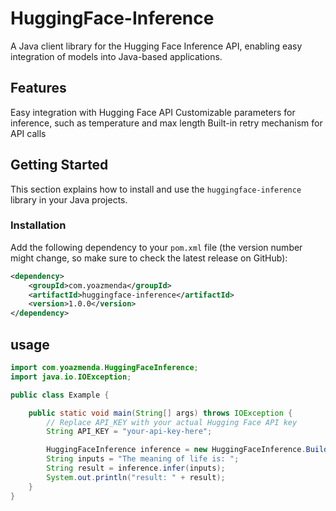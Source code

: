 # HuggingFace-Inference

A Java client library for the Hugging Face Inference API, enabling easy integration of models into Java-based applications.

## Features
Easy integration with Hugging Face API
Customizable parameters for inference, such as temperature and max length
Built-in retry mechanism for API calls

## Getting Started

This section explains how to install and use the `huggingface-inference` library in your Java projects.

### Installation

Add the following dependency to your `pom.xml` file (the version number might change, so make sure to check the latest release on GitHub):

```xml
<dependency>
    <groupId>com.yoazmenda</groupId>
    <artifactId>huggingface-inference</artifactId>
    <version>1.0.0</version>
</dependency>
```

## usage
```java
import com.yoazmenda.HuggingFaceInference;
import java.io.IOException;

public class Example {

    public static void main(String[] args) throws IOException {
        // Replace API_KEY with your actual Hugging Face API key
        String API_KEY = "your-api-key-here";

        HuggingFaceInference inference = new HuggingFaceInference.Builder("gpt2", API_KEY).build();
        String inputs = "The meaning of life is: ";
        String result = inference.infer(inputs);
        System.out.println("result: " + result);
    }
}

```
